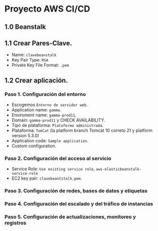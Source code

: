 # Proyecto AWS CI/CD

## 1.0 Beanstalk

## 1.1 Crear Pares-Clave.

- Name: `clavebeanstalk`
- Key Pair Type: `RSA`
- Private Key File Format: `.pem`

## 1.2 Crear aplicación.
### Paso 1. Configuración del entorno

- Escogemos `Entorno de servidor web`.
- Application name: `gamma`.
- Enviroment name: `gamma-prod11`.
- Domain: `gamma-prod11` y CHECK AVAILABILITY.
- Tipo de plataforma: `Plataforma administrada`.
- Plataforma: `TomCat` (la platform branch Tomcat 10 correto 21 y platform version 5.3.0)
- Application code: `Sample application`.
- Custom configuration.

### Paso 2. Configuración del acceso al servicio

- Service Role: `Use existing service role`, `aws-elasticbeanstalk-service-role`
- EC2 key pair: `clavebeantstalk.pem`.

  
### Paso 3. Configuración de redes, bases de datos y etiquetas

### Paso 4. Configuración del escalado y del tráfico de instancias

### Paso 5. Configuración de actualizaciones, monitoreo y registros
